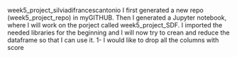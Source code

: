week5_project_silviadifrancescantonio
I first generated a new repo (week5_project_repo) in myGITHUB.
Then I generated a Jupyter notebook, where I will work on the porject called week5_project_SDF. I imported the needed libraries for the beginning and I will now try to crean and reduce the dataframe so that I can use it. 
1- I would like to drop all the columns with score